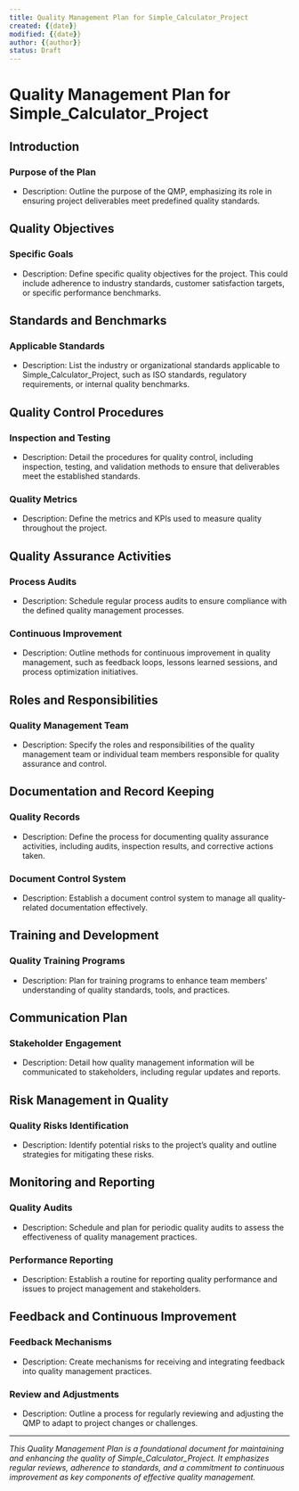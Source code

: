 ```yaml
---
title: Quality Management Plan for Simple_Calculator_Project
created: {{date}}
modified: {{date}}
author: {{author}}
status: Draft
---
```


# Quality Management Plan for Simple_Calculator_Project

## Introduction

### Purpose of the Plan
- Description: Outline the purpose of the QMP, emphasizing its role in ensuring project deliverables meet predefined quality standards.

## Quality Objectives

### Specific Goals
- Description: Define specific quality objectives for the project. This could include adherence to industry standards, customer satisfaction targets, or specific performance benchmarks.

## Standards and Benchmarks

### Applicable Standards
- Description: List the industry or organizational standards applicable to Simple_Calculator_Project, such as ISO standards, regulatory requirements, or internal quality benchmarks.

## Quality Control Procedures

### Inspection and Testing
- Description: Detail the procedures for quality control, including inspection, testing, and validation methods to ensure that deliverables meet the established standards.

### Quality Metrics
- Description: Define the metrics and KPIs used to measure quality throughout the project.

## Quality Assurance Activities

### Process Audits
- Description: Schedule regular process audits to ensure compliance with the defined quality management processes.

### Continuous Improvement
- Description: Outline methods for continuous improvement in quality management, such as feedback loops, lessons learned sessions, and process optimization initiatives.

## Roles and Responsibilities

### Quality Management Team
- Description: Specify the roles and responsibilities of the quality management team or individual team members responsible for quality assurance and control.

## Documentation and Record Keeping

### Quality Records
- Description: Define the process for documenting quality assurance activities, including audits, inspection results, and corrective actions taken.

### Document Control System
- Description: Establish a document control system to manage all quality-related documentation effectively.

## Training and Development

### Quality Training Programs
- Description: Plan for training programs to enhance team members’ understanding of quality standards, tools, and practices.

## Communication Plan

### Stakeholder Engagement
- Description: Detail how quality management information will be communicated to stakeholders, including regular updates and reports.

## Risk Management in Quality

### Quality Risks Identification
- Description: Identify potential risks to the project’s quality and outline strategies for mitigating these risks.

## Monitoring and Reporting

### Quality Audits
- Description: Schedule and plan for periodic quality audits to assess the effectiveness of quality management practices.

### Performance Reporting
- Description: Establish a routine for reporting quality performance and issues to project management and stakeholders.

## Feedback and Continuous Improvement

### Feedback Mechanisms
- Description: Create mechanisms for receiving and integrating feedback into quality management practices.

### Review and Adjustments
- Description: Outline a process for regularly reviewing and adjusting the QMP to adapt to project changes or challenges.

---

*This Quality Management Plan is a foundational document for maintaining and enhancing the quality of Simple_Calculator_Project. It emphasizes regular reviews, adherence to standards, and a commitment to continuous improvement as key components of effective quality management.*
